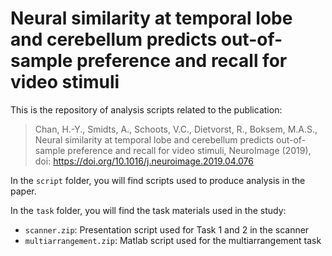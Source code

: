 # Neural similarity at temporal lobe and cerebellum predicts out-of-sample preference and recall for video stimuli

This is the repository of analysis scripts related to the publication:

> Chan, H.-Y., Smidts, A., Schoots, V.C., Dietvorst, R., Boksem, M.A.S., Neural similarity at temporal lobe and cerebellum predicts out-of-sample preference and recall for video stimuli, NeuroImage (2019), doi: https://doi.org/10.1016/j.neuroimage.2019.04.076

In the `script` folder, you will find scripts used to produce analysis in the paper.

In the `task` folder, you will find the task materials used in the study:
* `scanner.zip`: Presentation script used for Task 1 and 2 in the scanner
* `multiarrangement.zip`: Matlab script used for the multiarrangement task
